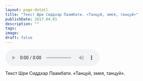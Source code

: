 ```yaml
---
layout: page-detail
title: "Текст Шри Сиддхар Паамбати. «Танцуй, змея, танцуй»"
publishDate: 2017.04.01
description: ""
tags:
image:
draft: false
---
```


<audio title="2017.04.01 - Текст Шри Сиддхар Паамбати. «Танцуй, змея, танцуй».mp3" src="https://filer-api.advayta.org/v1.0/public/files/73797" controls=""></audio>

 Текст Шри Сиддхар Паамбати. «Танцуй, змея, танцуй». 

  
